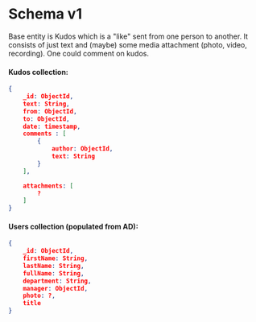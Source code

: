 # Schema v1

Base entity is Kudos which is a "like" sent from one person to another.
It consists of just text and (maybe) some media attachment (photo, video, recording). One could comment on kudos.


#### Kudos collection:

```json
{
    _id: ObjectId,
    text: String,
    from: ObjectId,
    to: ObjectId,
    date: timestamp,
    comments : [
        {
            author: ObjectId,
            text: String
        }
    ],

    attachments: [
        ?
    ]
}
```

#### Users collection (populated from AD):

```json
{
    _id: ObjectId,
    firstName: String,
    lastName: String,
    fullName: String,
    department: String,
    manager: ObjectId,
    photo: ?,
    title
}
```